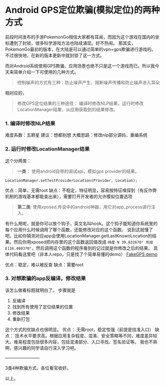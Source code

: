 # Android GPS定位欺骗(模拟定位)的两种方式

前段时间发布的手游PokemonGo相信大家都有耳闻，而因为这个游戏在国内的坐标遭到了封锁，很多科学游戏方法也陆续涌现。好不热闹。
那其实，PokemonGo最初的版本，在大陆是可以通过简单的vpn+gps欺骗进行游戏的。
不过很快地，在新的版本更新中就封锁了这一方式。

而对Android系统使用GPS欺骗，应用场景也绝不只是这一个游戏而已。所以我今天来简单介绍一下可使用的几种方式。


> 控制噪声的方式有三种：防止噪声产生，阻断噪声传播和防止噪声进入耳朵

相对应的，
> 修改GPS定位结果的三种途径： 编译时修改NLP结果，运行时修改LocationManager结果，从应用获取到的结果修改。

### 1. 编译时修改NLP结果
难度系数：五颗星
建议：想都别想
大概思路：修改nlp部分源码，重编系统

### 2. 运行时修改LocationManager结果 
这个分两类：
> **一类**： 使用android自带的调试api，模拟gps provider的结果。


```
LocationManager.setTestProviderLocation(Provider, Location);
```
优点：简单，无需root
缺点：不稳定，特征明显，容易按特征嗅探到（有反作弊机制的游戏基本都能查出来），需要打开开发者的允许模拟位置选项

> **第二类**: 使用xposed,传说中的android神器，用它对app_process进行注入。


有什么用呢，就是你可以放个钩子，英文名叫hook。这个钩子能知道你系统里的每个应用什么时候调用了哪个函数，还能修改对应的这个函数。
说到这就懂了吧。比如你猜测对应app会使用LocationManager.getLastKnownLocation的结果。然后你用xposed把内存里的这个函数返回值改成 ```纬度 N 39.832670° 东经 E116.460370°```，然后调用这个函数的程序看到的记过就是你修改之后的结果。
具体代码看这里吧（非本人repo，只是找了个简单易懂的demo）
[FakeGPS demo](https://github.com/YiuChoi/FakeGps/tree/master/app/src/main/java/name/caiyao/fakegps/hook)

优点：稳定，难以被反查
缺点：需要root


### 3. 对想欺骗的app反编译，修改结果
该怎么做看标题就明白了。
步骤就是
1. 反编译
2. 找到所有使用了定位结果的位置
3. 修改结果
4. 重新打包

这个方式的优缺点也很明显。
优点： 无需root，稳定性强（前提是找准入口）
缺点： 技术水平要求高。根据应用复杂程度、混淆、安全策略等不同，难度差异较大。难易程度包括很多内容，包括混淆部分、入口寻找、签名验证等。 我也不熟啊，感兴趣的同学请自行深入学习吧。

————————

3类4种欺骗方式，各位看官收好。

以上。

